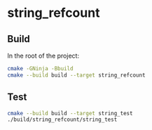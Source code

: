 # string_refcount

## Build
In the root of the project:
```sh
cmake -GNinja -Bbuild
cmake --build build --target string_refcount
```

## Test
```sh
cmake --build build --target string_test
./build/string_refcount/string_test
```
